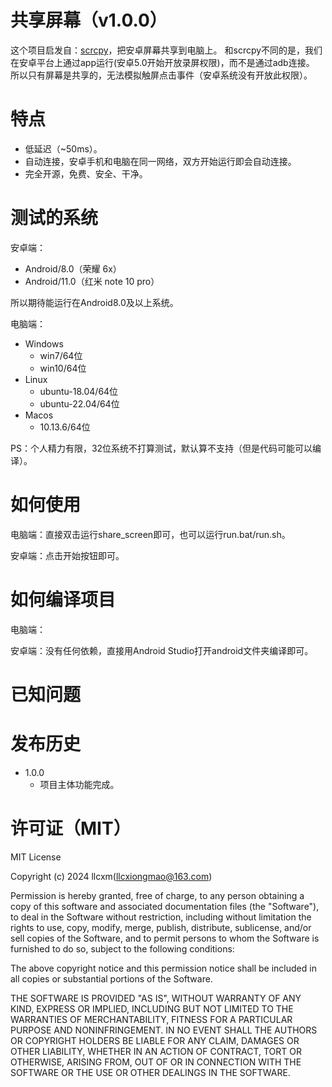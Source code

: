 # 共享屏幕（v1.0.0）
这个项目启发自：[scrcpy](https://github.com/Genymobile/scrcpy)，把安卓屏幕共享到电脑上。
和scrcpy不同的是，我们在安卓平台上通过app运行(安卓5.0开始开放录屏权限)，而不是通过adb连接。
所以只有屏幕是共享的，无法模拟触屏点击事件（安卓系统没有开放此权限）。

# 特点
- 低延迟（~50ms）。
- 自动连接，安卓手机和电脑在同一网络，双方开始运行即会自动连接。
- 完全开源，免费、安全、干净。

# 测试的系统
安卓端：
- Android/8.0（荣耀 6x）
- Android/11.0（红米 note 10 pro）

所以期待能运行在Android8.0及以上系统。

电脑端：
- Windows
    - win7/64位
    - win10/64位
- Linux
    - ubuntu-18.04/64位
    - ubuntu-22.04/64位
- Macos
    - 10.13.6/64位

PS：个人精力有限，32位系统不打算测试，默认算不支持（但是代码可能可以编译）。

# 如何使用
电脑端：直接双击运行share_screen即可，也可以运行run.bat/run.sh。

安卓端：点击开始按钮即可。

# 如何编译项目
电脑端：

安卓端：没有任何依赖，直接用Android Studio打开android文件夹编译即可。

# 已知问题

# 发布历史
- 1.0.0
    - 项目主体功能完成。

# 许可证（MIT）
MIT License

Copyright (c) 2024 llcxm(llcxiongmao@163.com)

Permission is hereby granted, free of charge, to any person obtaining a copy
of this software and associated documentation files (the "Software"), to deal
in the Software without restriction, including without limitation the rights
to use, copy, modify, merge, publish, distribute, sublicense, and/or sell
copies of the Software, and to permit persons to whom the Software is
furnished to do so, subject to the following conditions:

The above copyright notice and this permission notice shall be included in all
copies or substantial portions of the Software.

THE SOFTWARE IS PROVIDED "AS IS", WITHOUT WARRANTY OF ANY KIND, EXPRESS OR
IMPLIED, INCLUDING BUT NOT LIMITED TO THE WARRANTIES OF MERCHANTABILITY,
FITNESS FOR A PARTICULAR PURPOSE AND NONINFRINGEMENT. IN NO EVENT SHALL THE
AUTHORS OR COPYRIGHT HOLDERS BE LIABLE FOR ANY CLAIM, DAMAGES OR OTHER
LIABILITY, WHETHER IN AN ACTION OF CONTRACT, TORT OR OTHERWISE, ARISING FROM,
OUT OF OR IN CONNECTION WITH THE SOFTWARE OR THE USE OR OTHER DEALINGS IN THE
SOFTWARE.